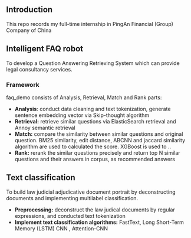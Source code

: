 ## Introduction 

This repo records my full-time internship in PingAn Financial (Group) Company of China 



## Intelligent FAQ robot

To develop a Question Answering Retrieving System which can provide legal consultancy services.

### Framework

faq_demo consists of Analysis, Retrieval, Match and Rank parts:

- **Analysis**: conduct data cleaning and text tokenization, generate sentence embedding vector via Skip-thought algorithm
- **Retrieval:** retrieve similar questions via ElasticSearch retrieval and Annoy semantic retrieval
- **Match:** compare the similarity  between similar questions and original question. BM25 similarity, edit distance, ABCNN and jaccard similarity algorithm are used to calculated the score. XGBoost is used to ..
- **Rank:** rerank the similar questions precisely and return top N similar questions and their answers in corpus, as recommended answers





## Text classification

To build law judicial adjudicative document portrait by deconstructing documents and implementing
multilabel classification.

- **Preprocessing:** deconstruct the law judical documents by regular expressions, and conducted text tokenization
- **Implement text classification algorithms:** FastText, Long Short-Term Memory (LSTM) CNN , Attention-CNN



